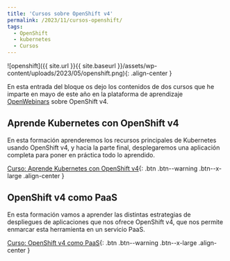 ```yaml
---
title: 'Cursos sobre OpenShift v4'
permalink: /2023/11/cursos-openshift/
tags:
  - OpenShift
  - kubernetes
  - Cursos
---
```


![openshift]({{ site.url }}{{ site.baseurl }}/assets/wp-content/uploads/2023/05/openshift.png){: .align-center }

En esta entrada del bloque os dejo los contenidos de dos cursos que he imparte en mayo de este año en la plataforma de aprendizaje [OpenWebinars](https://openwebinars.net/) sobre OpenShift v4.

## Aprende Kubernetes con OpenShift v4

En esta formación aprenderemos los recursos principales de Kubernetes usando OpenShift v4, y hacia la parte final, desplegaremos una aplicación completa para poner en práctica todo lo aprendido. 

[Curso: Aprende Kubernetes con OpenShift v4](https://plataforma.josedomingo.org/pledin/cursos/osv4_k8s/index.html){: .btn .btn--warning .btn--x-large .align-center }

## OpenShift v4 como PaaS

En esta formación vamos a aprender las distintas estrategias de despliegues de aplicaciones que nos ofrece OpenShift v4, que nos permite enmarcar esta herramienta en un servicio PaaS. 

[Curso: OpenShift v4 como PaaS](https://plataforma.josedomingo.org/pledin/cursos/osv4_paas/index.html){: .btn .btn--warning .btn--x-large .align-center }
